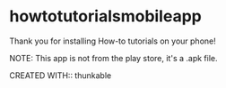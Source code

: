 # howtotutorialsmobileapp
Thank you for installing How-to tutorials on your phone!

NOTE: This app is not from the play store, it's a .apk file.

CREATED WITH:: thunkable
